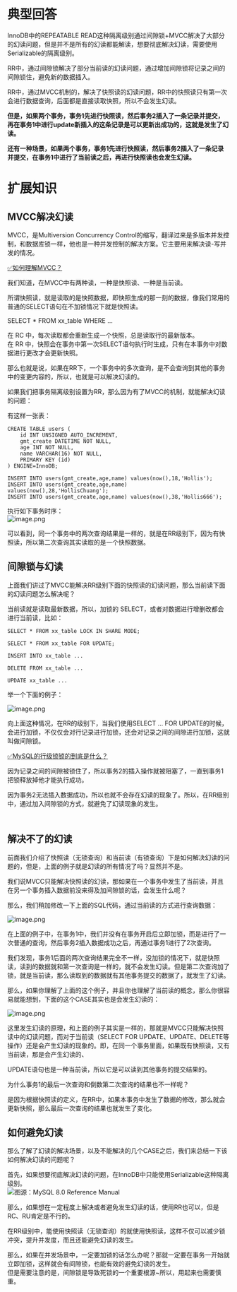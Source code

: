 # 典型回答

InnoDB中的REPEATABLE READ这种隔离级别通过间隙锁+MVCC解决了大部分的幻读问题，但是并不是所有的幻读都能解读，想要彻底解决幻读，需要使用Serializable的隔离级别。

RR中，通过间隙锁解决了部分当前读的幻读问题，通过增加间隙锁将记录之间的间隙锁住，避免新的数据插入。

RR中，通过MVCC机制的，解决了快照读的幻读问题，RR中的快照读只有第一次会进行数据查询，后面都是直接读取快照，所以不会发生幻读。

**但是，如果两个事务，事务1先进行快照读，然后事务2插入了一条记录并提交，再在事务1中进行update新插入的这条记录是可以更新出成功的，这就是发生了幻读。**

**还有一种场景，如果两个事务，事务1先进行快照读，然后事务2插入了一条记录并提交，在事务1中进行了当前读之后，再进行快照读也会发生幻读。**

# 扩展知识

## MVCC解决幻读
MVCC，是Multiversion Concurrency Control的缩写，翻译过来是多版本并发控制，和数据库锁一样，他也是一种并发控制的解决方案。它主要用来解决读-写并发的情况。

[✅如何理解MVCC？](https://www.yuque.com/hollis666/fo22bm/wgu1u6?view=doc_embed)

我们知道，在MVCC中有两种读，一种是快照读、一种是当前读。

所谓快照读，就是读取的是快照数据，即快照生成的那一刻的数据，像我们常用的普通的SELECT语句在不加锁情况下就是快照读。

SELECT * FROM xx_table WHERE ...

在 RC 中，每次读取都会重新生成一个快照，总是读取行的最新版本。<br />在 RR 中，快照会在事务中第一次SELECT语句执行时生成，只有在本事务中对数据进行更改才会更新快照。

那么也就是说，如果在RR下，一个事务中的多次查询，是不会查询到其他的事务中的变更内容的，所以，也就是可以解决幻读的。

如果我们把事务隔离级别设置为RR，那么因为有了MVCC的机制，就能解决幻读的问题：

有这样一张表：

```
CREATE TABLE users (
    id INT UNSIGNED AUTO_INCREMENT,
    gmt_create DATETIME NOT NULL,
    age INT NOT NULL,
    name VARCHAR(16) NOT NULL,
    PRIMARY KEY (id)
) ENGINE=InnoDB;

INSERT INTO users(gmt_create,age,name) values(now(),18,'Hollis');
INSERT INTO users(gmt_create,age,name) values(now(),28,'HollisChuang');
INSERT INTO users(gmt_create,age,name) values(now(),38,'Hollis666');
```

执行如下事务时序：<br />![image.png](https://cdn.nlark.com/yuque/0/2022/png/5378072/1672142200253-401443f6-478e-4fbd-a570-2ca84bcf5f67.png#averageHue=%23d9d9d9&clientId=u806b303e-4a5e-4&from=paste&height=1102&id=u09e0b28e&originHeight=1102&originWidth=1584&originalType=binary&ratio=1&rotation=0&showTitle=false&size=218508&status=done&style=none&taskId=u553dde04-9540-4c6d-a8f3-7248d5cb06c&title=&width=1584)

可以看到，同一个事务中的两次查询结果是一样的，就是在RR级别下，因为有快照读，所以第二次查询其实读取的是一个快照数据。

## 间隙锁与幻读

上面我们讲过了MVCC能解决RR级别下面的快照读的幻读问题，那么当前读下面的幻读问题怎么解决呢？

当前读就是读取最新数据，所以，加锁的 SELECT，或者对数据进行增删改都会进行当前读，比如：

```
SELECT * FROM xx_table LOCK IN SHARE MODE;

SELECT * FROM xx_table FOR UPDATE;

INSERT INTO xx_table ...

DELETE FROM xx_table ...

UPDATE xx_table ...
```

举一个下面的例子：

![image.png](https://cdn.nlark.com/yuque/0/2022/png/5378072/1672142247819-ebebed97-c9a1-41f8-b8d5-53201bfeb3d1.png#averageHue=%23dcdcdc&clientId=u806b303e-4a5e-4&from=paste&height=940&id=u76b64d7f&originHeight=940&originWidth=1588&originalType=binary&ratio=1&rotation=0&showTitle=false&size=138193&status=done&style=none&taskId=u87ba093f-d3a6-4753-8c20-c08c1cf6b03&title=&width=1588)

向上面这种情况，在RR的级别下，当我们使用SELECT … FOR UPDATE的时候，会进行加锁，不仅仅会对行记录进行加锁，还会对记录之间的间隙进行加锁，这就叫做间隙锁。

[✅MySQL的行级锁锁的到底是什么？](https://www.yuque.com/hollis666/fo22bm/kfygzw?view=doc_embed)

因为记录之间的间隙被锁住了，所以事务2的插入操作就被阻塞了，一直到事务1把锁释放掉他才能执行成功。

因为事务2无法插入数据成功，所以也就不会存在幻读的现象了。所以，在RR级别中，通过加入间隙锁的方式，就避免了幻读现象的发生。
## <br />解决不了的幻读

前面我们介绍了快照读（无锁查询）和当前读（有锁查询）下是如何解决幻读的问题的，但是，上面的例子就是幻读的所有情况了吗？显然并不是。

我们说MVCC只能解决快照读的幻读，那如果在一个事务中发生了当前读，并且在另一个事务插入数据前没来得及加间隙锁的话，会发生什么呢？

那么，我们稍加修改一下上面的SQL代码，通过当前读的方式进行查询数据：

![image.png](https://cdn.nlark.com/yuque/0/2022/png/5378072/1672142331125-467021b3-992f-4a2a-a563-36eed630409c.png#averageHue=%23d6d6d6&clientId=u806b303e-4a5e-4&from=paste&height=1516&id=u7f902c25&originHeight=1516&originWidth=1602&originalType=binary&ratio=1&rotation=0&showTitle=false&size=324456&status=done&style=none&taskId=u336fd351-25f9-4bad-9a9a-5fc8080e038&title=&width=1602)

在上面的例子中，在事务1中，我们并没有在事务开启后立即加锁，而是进行了一次普通的查询，然后事务2插入数据成功之后，再通过事务1进行了2次查询。

我们发现，事务1后面的两次查询结果完全不一样，没加锁的情况下，就是快照读，读到的数据就和第一次查询是一样的，就不会发生幻读。但是第二次查询加了锁，就是当前读，那么读取到的数据就有其他事务提交的数据了，就发生了幻读。

那么，如果你理解了上面的这个例子，并且你也理解了当前读的概念，那么你很容易就能想到，下面的这个CASE其实也是会发生幻读的：

![image.png](https://cdn.nlark.com/yuque/0/2022/png/5378072/1672142346476-c06e2549-837d-4d61-b3cb-d743f9131941.png#averageHue=%23d5d5d5&clientId=u806b303e-4a5e-4&from=paste&height=1582&id=u3adde925&originHeight=1582&originWidth=1594&originalType=binary&ratio=1&rotation=0&showTitle=false&size=363849&status=done&style=none&taskId=ub941673c-de53-4beb-8021-59643676f95&title=&width=1594)

这里发生幻读的原理，和上面的例子其实是一样的，那就是MVCC只能解决快照读中的幻读问题，而对于当前读（SELECT FOR UPDATE、UPDATE、DELETE等操作）还是会产生幻读的现象的。即，在同一个事务里面，如果既有快照读，又有当前读，那是会产生幻读的、

UPDATE语句也是一种当前读，所以它是可以读到其他事务的提交结果的。

为什么事务1的最后一次查询和倒数第二次查询的结果也不一样呢？

是因为根据快照读的定义，在RR中，如果本事务中发生了数据的修改，那么就会更新快照，那么最后一次查询的结果也就发生了变化。

## 如何避免幻读

那么了解了幻读的解决场景，以及不能解决的几个CASE之后，我们来总结一下该如何解决幻读的问题呢？

首先，如果想要彻底解决幻读的问题，在InnoDB中只能使用Serializable这种隔离级别。<br />![](https://cdn.nlark.com/yuque/0/2022/jpeg/5378072/1672142361498-f08c8482-9c80-4328-b9a0-9ceb5e8c2b00.jpeg#averageHue=%23f2eded&clientId=u806b303e-4a5e-4&from=paste&id=u2aec100f&originHeight=484&originWidth=2390&originalType=url&ratio=1&rotation=0&showTitle=false&status=done&style=none&taskId=u75c57a9a-33ae-47e3-b59d-de7d12f8bbe&title=)图源：MySQL 8.0 Reference Manual

那么，如果想在一定程度上解决或者避免发生幻读的话，使用RR也可以，但是RC、RU肯定是不行的。

在RR级别中，能使用快照读（无锁查询）的就使用快照读，这样不仅可以减少锁冲突，提升并发度，而且还能避免幻读的发生。

那么，如果在并发场景中，一定要加锁的话怎么办呢？那就一定要在事务一开始就立即加锁，这样就会有间隙锁，也能有效的避免幻读的发生。<br />但是需要注意的是，间隙锁是导致死锁的一个重要根源~所以，用起来也需要慎重。
